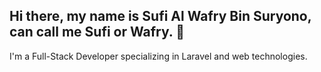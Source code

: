 ## Hi there, my name is Sufi Al Wafry Bin Suryono, can call me Sufi or Wafry. 👋

I'm a Full-Stack Developer specializing in Laravel and web technologies.
<!--


## 🔧 Tech Stack
- 🌐 PHP, Laravel, Blade, MySQL, JSON, WordPress
- 🎨 HTML, CSS, Bootstrap, JavaScript
- 🛠️ Git, REST APIs, APIs Integration
- ⚙️ Familiar with MVC, Agile, VPS(Plesk)
- Basic knowledge of other languages, Linux, Node.js, Java, ASP .NET, C#.

## 🚀 Featured Projects

### 🗓️ Rehabilitation Management System - Idzmir Kids Hub
**(Full-Stack Developer & DevOps Engineer)**
- Led end-to-end development of a complex multi-role system (Admin, Parent, Therapist, Customer
Service, Operation Manager) with:
✅Tech Stack: Laravel, MySQL, JavaScript, Bootstrap 5, SCSS, JSON, Git.
✅CHIP payment gateway & email automation (Mailgun)
✅DevOps:
  - Managed VPS via Plesk (Setup Git repo, manage database)
  - Manage deployments using Git (CI/CD pipeline)
  
- Collaborated with a cross-functional team (Git).
[View Repository »](https://github.com/SufiWafry/idzmirNew.git)

### 🗃️ Data Penduduk Kota Tinggi 
**(Full-Stack Developer & DevOps Engineer)**
Built an advanced CRUD system for village chiefs to manage resident data, replacing paper-based records with:
✅Tech Stack: Laravel, MySQL, JavaScript, Bootstrap 5, CSS3 Git.
✅DevOps:
  - Managed VPS via Plesk (Setup Git repo, manage database)
  - Manage deployments using Git (CI/CD pipeline)
  
- Improved data retrieval speed by 35% via database optimization.
[View Repository »](https://github.com/CTE-ERSMY/data-penduduk.git)

### 📚 Kita Jumpa | Lost & Found System
**(Full-Stack Developer)**
Developed a Laravel-based platform for gas stations to report lost items, featuring: 
✅ Tech Stack: Laravel, MySQL, JavaScript, Bootstrap 5, CSS3, Git. 
✅ Email notifications (Mailgun). 
✅ User-friendly dashboards (Bootstrap 5).
First Laravel project, completed under senior developer mentorship.
[View Repository »](https://github.com/CTE-ERSMY/lost-and-found.git)

## 📫 Let's Connect
- GitHub: [SufiWafry](https://github.com/SufiWafry)
- Email: sufisaw999@gmail.com
